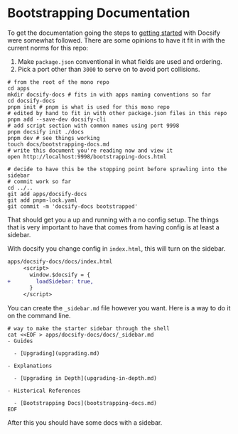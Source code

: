 # Bootstrapping Documentation

To get the documentation going the steps to
[getting started](https://docsify.js.org/#/quickstart) with Docsify were
somewhat followed. There are some opinions to have it fit in with the current
norms for this repo:

1. Make `package.json` conventional in what fields are used and ordering.
2. Pick a port other than `3000` to serve on to avoid port collisions.

```shell
# from the root of the mono repo
cd apps
mkdir docsify-docs # fits in with apps naming conventions so far
cd docsify-docs
pnpm init # pnpm is what is used for this mono repo
# edited by hand to fit in with other package.json files in this repo
pnpm add --save-dev docsify-cli
# add script section with common names using port 9998
pnpm docsify init ./docs
pnpm dev # see things working
touch docs/bootstrapping-docs.md
# write this document you're reading now and view it
open http://localhost:9998/bootstrapping-docs.html

# decide to have this be the stopping point before sprawling into the sidebar
# commit work so far
cd ../..
git add apps/docsify-docs
git add pnpm-lock.yaml
git commit -m 'docsify-docs bootstrapped'
```

That should get you a up and running with a no config setup. The things that is
very important to have that comes from having config is at least a sidebar.

With docsify you change config in `index.html`, this will turn on the sidebar.

```diff
apps/docsify-docs/docs/index.html
     <script>
       window.$docsify = {
+        loadSidebar: true,
       }
     </script>
```

You can create the `_sidebar.md` file however you want. Here is a way to do it
on the command line.

```shell
# way to make the starter sidebar through the shell
cat <<EOF > apps/docsify-docs/docs/_sidebar.md
- Guides

  - [Upgrading](upgrading.md)

- Explanations

  - [Upgrading in Depth](upgrading-in-depth.md)

- Historical References

  - [Bootstrapping Docs](bootstrapping-docs.md)
EOF
```

After this you should have some docs with a sidebar.
